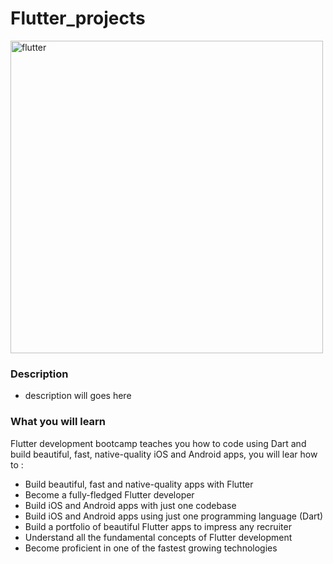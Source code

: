 # Flutter_projects

<a href="https://flutter.dev/"><img src="https://www.orangemantra.com/blog/wp-content/uploads/2020/01/What-Makes-Flutter-Ideal-For-Mobile-App-Development-In-2020-And-Beyond.jpg" title="flutter" alt="flutter" width=500 ></a>

### Description
- description will goes here

### What you will learn

 Flutter development bootcamp teaches you how to code using Dart and build beautiful, fast, native-quality iOS and Android apps, you will lear how to :
 
- Build beautiful, fast and native-quality apps with Flutter
- Become a fully-fledged Flutter developer
- Build iOS and Android apps with just one codebase
- Build iOS and Android apps using just one programming language (Dart)
- Build a portfolio of beautiful Flutter apps to impress any recruiter
- Understand all the fundamental concepts of Flutter development
- Become proficient in one of the fastest growing technologies
